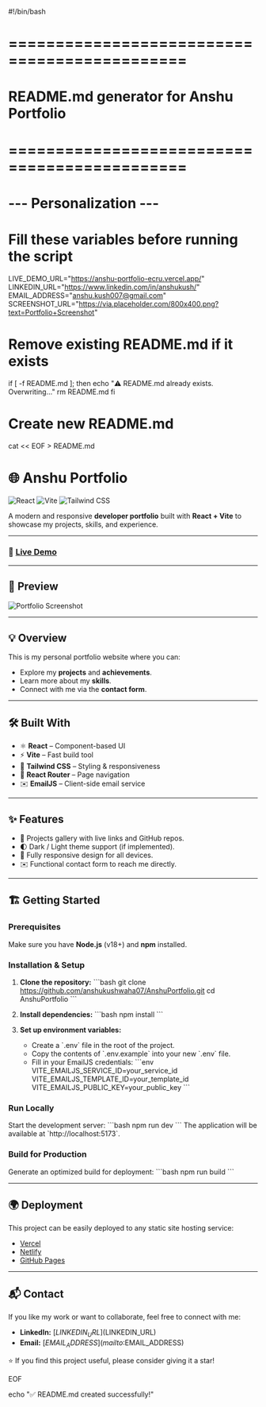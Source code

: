 #!/bin/bash

# =============================================

# README.md generator for Anshu Portfolio

# =============================================

# --- Personalization ---

# Fill these variables before running the script

LIVE_DEMO_URL="https://anshu-portfolio-ecru.vercel.app/"
LINKEDIN_URL="https://www.linkedin.com/in/anshukush/"
EMAIL_ADDRESS="anshu.kush007@gmail.com"
SCREENSHOT_URL="https://via.placeholder.com/800x400.png?text=Portfolio+Screenshot"

# Remove existing README.md if it exists

if [ -f README.md ]; then
echo "⚠️ README.md already exists. Overwriting..."
rm README.md
fi

# Create new README.md

cat << EOF > README.md

# 🌐 Anshu Portfolio

![React](https://img.shields.io/badge/React-20232A?style=for-the-badge&logo=react&logoColor=61DAFB)
![Vite](https://img.shields.io/badge/Vite-646CFF?style=for-the-badge&logo=vite&logoColor=white)
![Tailwind CSS](https://img.shields.io/badge/Tailwind_CSS-38B2AC?style=for-the-badge&logo=tailwind-css&logoColor=white)

A modern and responsive **developer portfolio** built with **React + Vite** to showcase my projects, skills, and experience.

---

### 🚀 [Live Demo]($LIVE_DEMO_URL)

---

## 📸 Preview

![Portfolio Screenshot]($SCREENSHOT_URL)

---

## 💡 Overview

This is my personal portfolio website where you can:

- Explore my **projects** and **achievements**.
- Learn more about my **skills**.
- Connect with me via the **contact form**.

---

## 🛠️ Built With

- ⚛️ **React** – Component-based UI
- ⚡ **Vite** – Fast build tool
- 🎨 **Tailwind CSS** – Styling & responsiveness
- 📄 **React Router** – Page navigation
- ✉️ **EmailJS** – Client-side email service

---

## ✨ Features

- 📂 Projects gallery with live links and GitHub repos.
- 🌓 Dark / Light theme support (if implemented).
- 📱 Fully responsive design for all devices.
- ✉️ Functional contact form to reach me directly.

---

## 🏗️ Getting Started

### Prerequisites

Make sure you have **Node.js** (v18+) and **npm** installed.

### Installation & Setup

1. **Clone the repository:**
   \`\`\`bash
   git clone https://github.com/anshukushwaha07/AnshuPortfolio.git
   cd AnshuPortfolio
   \`\`\`

2. **Install dependencies:**
   \`\`\`bash
   npm install
   \`\`\`

3. **Set up environment variables:**
   - Create a \`.env\` file in the root of the project.
   - Copy the contents of \`.env.example\` into your new \`.env\` file.
   - Fill in your EmailJS credentials:
     \`\`\`env
     VITE_EMAILJS_SERVICE_ID=your_service_id
     VITE_EMAILJS_TEMPLATE_ID=your_template_id
     VITE_EMAILJS_PUBLIC_KEY=your_public_key
     \`\`\`

### Run Locally

Start the development server:
\`\`\`bash
npm run dev
\`\`\`
The application will be available at \`http://localhost:5173\`.

### Build for Production

Generate an optimized build for deployment:
\`\`\`bash
npm run build
\`\`\`

---

## 🌍 Deployment

This project can be easily deployed to any static site hosting service:

- [Vercel](https://vercel.com/)
- [Netlify](https://www.netlify.com/)
- [GitHub Pages](https://pages.github.com/)

---

## 📬 Contact

If you like my work or want to collaborate, feel free to connect with me:

- **LinkedIn:** [$LINKEDIN_URL]($LINKEDIN_URL)
- **Email:** [$EMAIL_ADDRESS](mailto:$EMAIL_ADDRESS)

⭐ If you find this project useful, please consider giving it a star!

EOF

echo "✅ README.md created successfully!"
